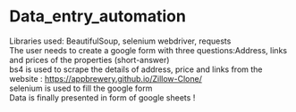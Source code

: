 # Data_entry_automation</br>
Libraries used: BeautifulSoup, selenium webdriver, requests </br>
The user needs to create a google form with three questions:Address, links and prices of the properties (short-answer) </br>
bs4 is used to scrape the details of address, price and links from the website : https://appbrewery.github.io/Zillow-Clone/ </br>
selenium is used to fill the google form </br>
Data is finally presented in form of google sheets !

